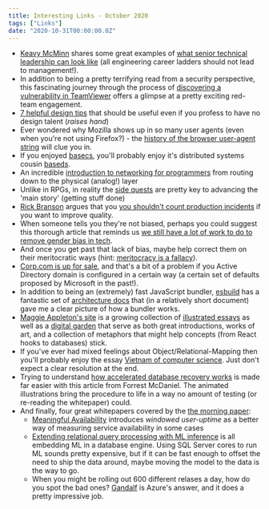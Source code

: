 ```yaml
---
title: Interesting Links - October 2020
tags: ["Links"]
date: "2020-10-31T00:00:00.0Z"
---
```


- [Keavy McMinn] shares some great examples of [what senior technical leadership can look like] (all engineering career ladders should not lead to management!).
- In addition to being a pretty terrifying read from a security perspective, this fascinating journey through the process of [discovering a vulnerability in TeamViewer] offers a glimpse at a pretty exciting red-team engagement.
- [7 helpful design tips] that should be useful even if you profess to have no design talent (_raises hand_)
- Ever wondered why Mozilla shows up in so many user agents (even when you're not using Firefox?) - the [history of the browser user-agent string] will clue you in.
- If you enjoyed [basecs], you'll probably enjoy it's distributed systems cousin [baseds].
- An incredible [introduction to networking for programmers] from routing down to the physical (analog!) layer
- Unlike in RPGs, in reality the [side quests] are pretty key to advancing the 'main story' (getting stuff done)
- [Rick Branson] argues that you [you shouldn't count production incidents] if you want to improve quality.
- When someone tells you they're not biased, perhaps you could suggest this thorough article that reminds us [we still have a lot of work to do to remove gender bias in tech].
- And once you get past that lack of bias, maybe help correct them on their meritocratic ways (hint: [meritocracy is a fallacy]).
- [Corp.com is up for sale], and that's a bit of a problem if you Active Directory domain is configured in a certain way (a certain set of defaults proposed by Microsoft in the past!).
- In addition to being an (extremely) fast JavaScript bundler, [esbuild] has a fantastic set of [architecture docs][esbuild architecture] that (in a relatively short document) gave me a clear picture of how a bundler works.
- [Maggie Appleton's site] is a growing collection of [illustrated essays] as well as a [digital garden] that serve as both great introductions, works of art, and a collection of metaphors that might help concepts (from React hooks to databases) stick.
- If you've ever had mixed feelings about Object/Relational-Mapping then you'll probably enjoy the essay [Vietnam of computer science]. Just don't expect a clear resolution at the end.
- Trying to understand [how accelerated database recovery works] is made far easier with this article from Forrest McDaniel. The animated illustrations bring the procedure to life in a way no amount of testing (or re-reading the whitepaper) could.
- And finally, four great whitepapers covered by the [the morning paper]:
  - [Meaningful Availability] introduces _windowed user-uptime_ as a better way of measuring service availability in some cases
  - [Extending relational query processing with ML inference] is all embedding ML in a database engine. Using SQL Server cores to run ML sounds pretty expensive, but if it can be fast enough to offset the need to ship the data around, maybe moving the model to the data is the way to go.
  - When you might be rolling out 600 different relases a day, how do you spot the bad ones? [Gandalf] is Azure's answer, and it does a pretty impressive job.

[keavy mcminn]: https://keavy.com
[what senior technical leadership can look like]: https://keavy.com/work/thriving-on-the-technical-leadership-path/
[discovering a vulnerability in teamviewer]: https://whynotsecurity.com/blog/teamviewer/
[7 helpful design tips]: https://medium.com/refactoring-ui/7-practical-tips-for-cheating-at-design-40c736799886
[history of the browser user-agent string]: https://webaim.org/blog/user-agent-string-history/
[basecs]: https://medium.com/basecs
[baseds]: https://medium.com/baseds
[introduction to networking for programmers]: https://www.destroyallsoftware.com/compendium/network-protocols?share_key=97d3ba4c24d21147
[side quests]: https://noidea.dog/blog/surviving-the-organisational-side-quest
[rick branson]: https://medium.com/@rbranson
[you shouldn't count production incidents]: https://medium.com/@rbranson/why-you-shouldnt-count-production-incidents-38616d8e6329
[we still have a lot of work to do to remove gender bias in tech]: https://medium.com/tech-diversity-files/if-you-think-women-in-tech-is-just-a-pipeline-problem-you-haven-t-been-paying-attention-cb7a2073b996
[meritocracy is a fallacy]: https://medium.com/@cathy_67575/the-fallacy-of-meritocracy-d8260f5f0611
[corp.com is up for sale]: https://krebsonsecurity.com/2020/02/dangerous-domain-corp-com-goes-up-for-sale/
[esbuild]: https://esbuild.github.io/
[esbuild architecture]: https://github.com/evanw/esbuild/blob/master/docs/architecture.md
[maggie appleton's site]: https://maggieappleton.com/
[illustrated essays]: https://maggieappleton.com/essays
[digital garden]: https://maggieappleton.com/garden
[vietnam of computer science]: http://blogs.tedneward.com/post/the-vietnam-of-computer-science/
[how accelerated database recovery works]: https://www.red-gate.com/simple-talk/sql/database-administration/how-does-accelerated-database-recovery-work/
[the morning paper]: https://blog.acolyer.org/
[meaningful availability]: https://blog.acolyer.org/2020/02/26/meaningful-availability/
[extending relational query processing with ml inference]: https://blog.acolyer.org/2020/02/21/extending-relational-query-processing/
[gandalf]: https://blog.acolyer.org/2020/02/28/microsoft-gandalf/
